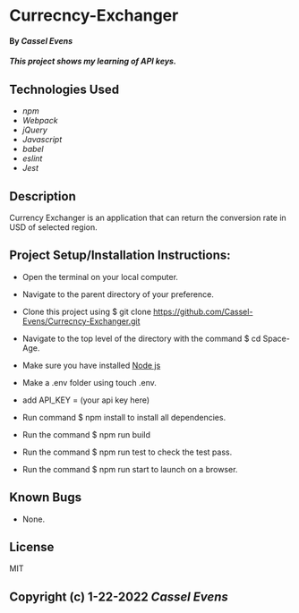 # Currecncy-Exchanger

#### By _**Cassel Evens**_

#### _This project shows my learning of API keys._

## Technologies Used

* _npm_
* _Webpack_
* _jQuery_
* _Javascript_
* _babel_
* _eslint_
* _Jest_

## Description
Currency Exchanger is an application that can return the conversion rate in USD of selected region.

## Project Setup/Installation Instructions:

- Open the terminal on your local computer.

- Navigate to the parent directory of your preference.

- Clone this project using  $ git clone https://github.com/Cassel-Evens/Currecncy-Exchanger.git

- Navigate to the top level of the directory with the command  $ cd Space-Age.

- Make sure you have installed [Node js](https://nodejs.org/en/)

- Make a .env folder using touch .env.

- add API_KEY = (your api key here)

- Run command  $ npm install to install all dependencies.

- Run the command  $ npm run build

- Run the command  $ npm run test to check the test pass.

- Run the command  $ npm run start to launch on a browser.

## Known Bugs
* None.


## License
MIT


Copyright (c) 1-22-2022 _Cassel Evens_
----------------------------------------
